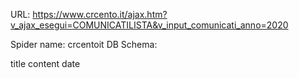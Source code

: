 URL: https://www.crcento.it/ajax.htm?v_ajax_esegui=COMUNICATILISTA&v_input_comunicati_anno=2020

Spider name: crcentoit
DB Schema:

title
content
date